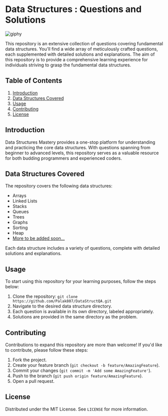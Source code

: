 # Data Structures : Questions and Solutions 
![giphy](https://github.com/Palak807/DataStructQA/assets/88302656/df7b95f9-12cc-4456-af7c-6eab3cadfc94)


This repository is an extensive collection of questions covering fundamental data structures. You'll find a wide array of meticulously crafted questions, each supplemented with detailed solutions and explanations. The aim of this repository is to provide a comprehensive learning experience for individuals striving to grasp the fundamental data structures.

## Table of Contents

1. [Introduction](#introduction)
2. [Data Structures Covered](#data-structures-covered)
3. [Usage](#usage)
4. [Contributing](#contributing)
5. [License](#license)

## Introduction

Data Structures Mastery provides a one-stop platform for understanding and practicing the core data structures. With questions spanning from beginner to advanced levels, this repository serves as a valuable resource for both budding programmers and experienced coders. 

## Data Structures Covered

The repository covers the following data structures:

- Arrays
- Linked Lists
- Stacks
- Queues
- Trees
- Graphs
- Sorting
- Heap
- [More to be added soon...](#contributing)

Each data structure includes a variety of questions, complete with detailed solutions and explanations.

## Usage

To start using this repository for your learning purposes, follow the steps below:

1. Clone the repository: `git clone https://github.com/Palak807/DataStructQA.git`
2. Navigate to the desired data structure directory.
3. Each question is available in its own directory, labeled appropriately.
4. Solutions are provided in the same directory as the problem.

## Contributing

Contributions to expand this repository are more than welcome! If you'd like to contribute, please follow these steps:

1. Fork the project.
2. Create your feature branch (`git checkout -b feature/AmazingFeature`).
3. Commit your changes (`git commit -m 'Add some AmazingFeature'`).
4. Push to the branch (`git push origin feature/AmazingFeature`).
5. Open a pull request.

## License

Distributed under the MIT License. See `LICENSE` for more information.
